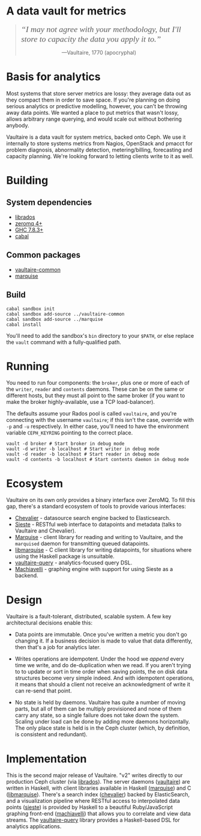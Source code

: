 # A data vault for metrics

> <span style="font-family: 'Times New Roman',serif; font-style: italic;
> font-size: 22px;">&ldquo;I may not agree with your methodology, but I'll
> store to capacity the data you apply it to.&rdquo;</span>
>
>  <span style="padding-left:100px">&nbsp;</span> —Vaultaire, 1770 (apocryphal)

# Basis for analytics

Most systems that store server metrics are lossy: they average data
out as they compact them in order to save space. If you're planning on
doing serious analytics or predictive modelling, however, you can't be
throwing away data points. We wanted a place to put metrics that wasn't
lossy, allows arbitrary range querying, and would scale out without
bothering anybody.

Vaultaire is a data vault for system metrics, backed onto Ceph. We use it
internally to store systems metrics from Nagios, OpenStack and pmacct for
problem diagnosis, abnormality detection, metering/billing, forecasting
and capacity planning. We're looking forward to letting clients write to
it as well.

# Building

## System dependencies

 - [librados](http://ceph.com)
 - [zeromq 4+](http://zeromq.org/)
 - [GHC 7.8.3+](https://www.haskell.org/ghc/)
 - [cabal](https://www.haskell.org/cabal/)

## Common packages

 - [vaultaire-common](https://github.com/anchor/vaultaire-common)
 - [marquise](https://github.com/anchor/marquise)

## Build

```
cabal sandbox init
cabal sandbox add-source ../vaultaire-common
cabal sandbox add-source ../marquise
cabal install
```

You'll need to add the sandbox's `bin` directory to your `$PATH`, or
else replace the `vault` command with a fully-qualified path.

# Running

You need to run four components: the `broker`, plus one or more of each
of the `writer`, `reader` and `contents` daemons. These can be on the
same or different hosts, but they must all point to the same broker (if
you want to make the broker highly-available, use a TCP load-balancer).

The defaults assume your Rados pool is called `vaultaire`, and you're
connecting with the username `vaultaire`; if this isn't the case,
override with `-p` and `-u` respectively. In either case, you'll need to
have the environment variable `CEPH_KEYRING` pointing to the correct
place.

```
vault -d broker # Start broker in debug mode
vault -d writer -b localhost # Start writer in debug mode
vault -d reader -b localhost # Start reader in debug mode
vault -d contents -b localhost # Start contents daemon in debug mode
```

# Ecosystem

Vaultaire on its own only provides a binary interface over ZeroMQ. To
fill this gap, there's a standard ecosystem of tools to provide various
interfaces:

 - [Chevalier](https://github.com/anchor/chevalier) - datasource search
   engine backed to Elasticsearch.
 - [Sieste](https://github.com/anchor/sieste) - RESTful web interface to
   datapoints and metadata (talks to Vaultaire and Chevalier).
 - [Marquise](https://github.com/anchor/marquise) - client library for
   reading and writing to Vaultaire, and the `marquised` daemon for
   transmitting queued datapoints.
 - [libmarquise](https://github.com/anchor/libmarquise) - C client
   library for writing datapoints, for situations where using the
   Haskell package is unsuitable.
 - [vaultaire-query](https://github.com/anchor/vaultaire-query) -
   analytics-focused query DSL.
 - [Machiavelli](https://github.com/anchor/machiavelli) - graphing
   engine with support for using Sieste as a backend.

# Design

Vaultaire is a fault-tolerant, distributed, scalable system. A few key
architectural decisions enable this:

 * Data points are immutable. Once you've written a metric you don't go
   changing it. If a business decision is made to value that data
   differently, then that's a job for analytics later.
 
 * Writes operations are idempotent. Under the hood we _append_ every
   time we write, and do de-duplication when we read. If you aren't
   trying to to update or sort in time order when saving points, the on
   disk data structures become very simple indeed. And with idempotent
   operations, it means that should a client not receive an
   acknowledgment of write it can re-send that point.
 
 * No state is held by daemons. Vaultaire has quite a number of moving
   parts, but all of them can be multiply provisioned and none of them
   carry any state, so a single failure does not take down the system.
   Scaling under load can be done by adding more daemons horizontally.
   The only place state is held is in the Ceph cluster (which, by
   definition, is consistent and redundant).

# Implementation

This is the second major release of Vaultaire. "v2" writes directly to our
production Ceph cluster (via [librados][]). The server daemons ([vaultaire][])
are written in Haskell, with client libraries available in Haskell
([marquise][]) and C ([libmarquise][]). There's a search index ([chevalier][])
backed by ElasticSearch, and a visualization pipeline where RESTful access to
interpolated data points ([sieste][]) is provided by Haskell to a beautiful
Ruby/JavaScript graphing front-end ([machiavelli][]) that allows you to
correlate and view data streams. The [vaultaire-query][] library
provides a Haskell-based DSL for analytics applications.

[librados]: https://ceph.com/docs/master/architecture/
[vaultaire]: https://github.com/anchor/vaultaire
[marquise]: https://github.com/anchor/marquise
[libmarquise]: https://github.com/anchor/libmarquise
[chevalier]: https://github.com/anchor/chevalier
[sieste]: https://github.com/anchor/sieste
[machiavelli]: http://anchor.github.io/machiavelli/
[vaultaire-query]: http://github.com/anchor/vaultaire-query
